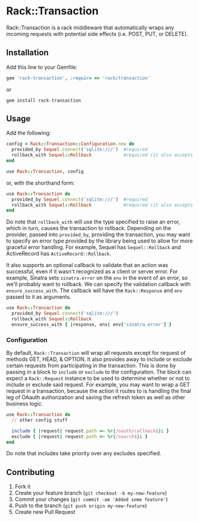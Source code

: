 # Rack::Transaction #

Rack::Transaction is a rack middleware that automatically wraps any incoming
requests with potential side effects (i.e. POST, PUT, or DELETE).

## Installation

Add this line to your Gemfile:

```ruby
gem 'rack-transaction', :require => 'rack/transaction'
```

or

```
gem install rack-transaction
```

## Usage

Add the following:

```ruby
config = Rack::Transaction::Configuration.new do
  provided_by Sequel.connect('sqlite:///')  #required
  rollback_with Sequel::Rollback            #required (it also accepts the string version of the constant)
end

use Rack::Transaction, config
```

or, with the shorthand form:

```ruby
use Rack::Transaction do
  provided_by Sequel.connect('sqlite:///')  #required
  rollback_with Sequel::Rollback            #required (it also accepts the string version of the constant)
end
```

Do note that `rollback_with` will use the type specified to raise an error,
which in turn, causes the transaction to rollback. Depending on the provider,
passed into `provided_by`, providing the transaction, you may want to specify
an error type provided by the library being used to allow for more graceful
error handling. For example, Sequel has `Sequel::Rollback` and ActiveRecord has
`ActiveRecord::Rollback`.

It also supports an optional callback to validate that an action was
successful, even if it wasn't recognized as a client or server error. For
example, Sinatra sets `sinatra.error` on the `env` in the event of an error, so
we'll probably want to rollback.  We can specify the validation callback with
`ensure_success_with`. The callback will have the `Rack::Response` and `env`
passed to it as arguments.

```ruby
use Rack::Transaction do
  provided_by Sequel.connect('sqlite:///')
  rollback_with Sequel::Rollback
  ensure_success_with { |response, env| env['sinatra.error'] }
```

### Configuration

By default, `Rack::Transaction` will wrap all requests except for request of
methods GET, HEAD, & OPTION. It also provides away to include or exclude
certain requests from participating in the transaction. This is done by passing
in a block to `include` or `exclude` to the configuration. The block can expect
a `Rack::Request` instance to be used to determine whether or not to include or
exclude said request. For example, you may want to wrap a GET request in a
transaction, because the action it routes to is handling the final leg of
OAauth authorization and saving the refresh token as well as other business
logic.

```ruby
use Rack::Transaction do
  // other config stuff

  include { |request| request.path =~ %r{/oauth/callback$}i }
  exclude { |request| request.path =~ %r{/search$}i }
end
```

Do note that includes take priority over any excludes specified.

## Contributing

1. Fork it
2. Create your feature branch (`git checkout -b my-new-feature`)
3. Commit your changes (`git commit -am 'Added some feature'`)
4. Push to the branch (`git push origin my-new-feature`)
5. Create new Pull Request
